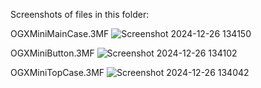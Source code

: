 Screenshots of files in this folder:

OGXMiniMainCase.3MF
![Screenshot 2024-12-26 134150](https://github.com/user-attachments/assets/287cc609-bd39-4b30-b1ac-6951dc9557d6)

OGXMiniButton.3MF
![Screenshot 2024-12-26 134102](https://github.com/user-attachments/assets/d0238d22-0a32-4802-9bfb-18c871be705c)

OGXMiniTopCase.3MF
![Screenshot 2024-12-26 134042](https://github.com/user-attachments/assets/9a5c24b4-29c6-456a-966a-0476250ae1e8)
